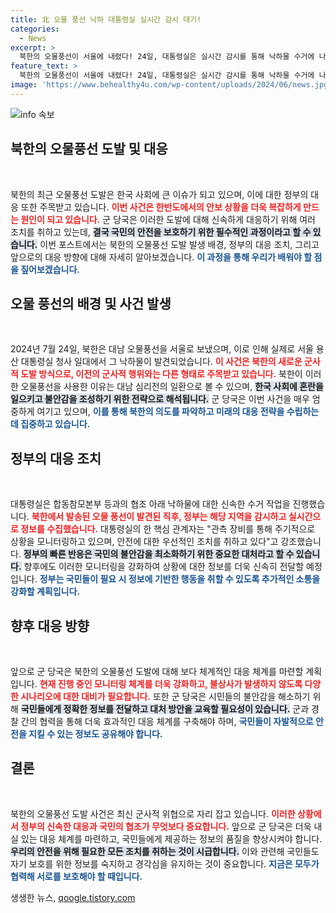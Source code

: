 ```yaml
---
title: 北 오물 풍선 낙하 대통령실 실시간 감시 대기!
categories:
  - News
excerpt: >
  북한의 오물풍선이 서울에 내렸다! 24일, 대통령실은 실시간 감시를 통해 낙하물 수거에 나섰고, 위험성은 없다고 발표했다. 군은 추가 대응 방안을 검토 중이며, 시민들에게는 낙하물 발견 시 신고를 요청했다. 북한의 풍선 도발은 계속되고 있다. 클릭하여 상세한 소식을 확인하세요!
feature_text: >
  북한의 오물풍선이 서울에 내렸다! 24일, 대통령실은 실시간 감시를 통해 낙하물 수거에 나섰고, 위험성은 없다고 발표했다. 군은 추가 대응 방안을 검토 중이며, 시민들에게는 낙하물 발견 시 신고를 요청했다. 북한의 풍선 도발은 계속되고 있다. 클릭하여 상세한 소식을 확인하세요!
image: 'https://www.behealthy4u.com/wp-content/uploads/2024/06/news.jpg'
---
```


<p><img src="https://www.behealthy4u.com/wp-content/uploads/2024/06/news.jpg" alt="info 속보" /></p>

<h2 data-ke-size="size26">북한의 오물풍선 도발 및 대응</h2>

<p data-ke-size="size16">&nbsp;</p>

<p>북한의 최근 오물풍선 도발은 한국 사회에 큰 이슈가 되고 있으며, 이에 대한 정부의 대응 또한 주목받고 있습니다. <b><span style="color: #ee2323;">이번 사건은 한반도에서의 안보 상황을 더욱 복잡하게 만드는 원인이 되고 있습니다.</span></b> 군 당국은 이러한 도발에 대해 신속하게 대응하기 위해 여러 조치를 취하고 있는데, <b><span style="background-color: #21538527;">결국 국민의 안전을 보호하기 위한 필수적인 과정이라고 할 수 있습니다.</span></b> 이번 포스트에서는 북한의 오물풍선 도발 발생 배경, 정부의 대응 조치, 그리고 앞으로의 대응 방향에 대해 자세히 알아보겠습니다. <b><span style="color: #1a5490;">이 과정을 통해 우리가 배워야 할 점을 짚어보겠습니다.</span></b></p>

<h2 data-ke-size="size26">오물 풍선의 배경 및 사건 발생</h2>

<p data-ke-size="size16">&nbsp;</p>

<p>2024년 7월 24일, 북한은 대남 오물풍선을 서울로 보냈으며, 이로 인해 실제로 서울 용산 대통령실 청사 일대에서 그 낙하물이 발견되었습니다. <b><span style="color: #ee2323;">이 사건은 북한의 새로운 군사적 도발 방식으로, 이전의 군사적 행위와는 다른 형태로 주목받고 있습니다.</span></b> 북한이 이러한 오물풍선을 사용한 이유는 대남 심리전의 일환으로 볼 수 있으며, <b><span style="background-color: #21538527;">한국 사회에 혼란을 일으키고 불안감을 조성하기 위한 전략으로 해석됩니다.</span></b> 군 당국은 이번 사건을 매우 엄중하게 여기고 있으며, <b><span style="color: #1a5490;">이를 통해 북한의 의도를 파악하고 미래의 대응 전략을 수립하는 데 집중하고 있습니다.</span></b></p>

<h2 data-ke-size="size26">정부의 대응 조치</h2>

<p data-ke-size="size16">&nbsp;</p>

<p>대통령실은 합동참모본부 등과의 협조 아래 낙하물에 대한 신속한 수거 작업을 진행했습니다. <b><span style="color: #ee2323;">북한에서 발송된 오물 풍선이 발견된 직후, 정부는 해당 지역을 감시하고 실시간으로 정보를 수집했습니다.</span></b> 대통령실의 한 핵심 관계자는 "관측 장비를 통해 주기적으로 상황을 모니터링하고 있으며, 안전에 대한 우선적인 조치를 취하고 있다"고 강조했습니다. <b><span style="background-color: #21538527;">정부의 빠른 반응은 국민의 불안감을 최소화하기 위한 중요한 대처라고 할 수 있습니다.</span></b> 향후에도 이러한 모니터링을 강화하여 상황에 대한 정보를 더욱 신속히 전달할 예정입니다. <b><span style="color: #1a5490;">정부는 국민들이 필요 시 정보에 기반한 행동을 취할 수 있도록 추가적인 소통을 강화할 계획입니다.</span></b></p>

<h2 data-ke-size="size26">향후 대응 방향</h2>

<p data-ke-size="size16">&nbsp;</p>

<p>앞으로 군 당국은 북한의 오물풍선 도발에 대해 보다 체계적인 대응 체계를 마련할 계획입니다. <b><span style="color: #ee2323;">현재 진행 중인 모니터링 체계를 더욱 강화하고, 불상사가 발생하지 않도록 다양한 시나리오에 대한 대비가 필요합니다.</span></b> 또한 군 당국은 시민들의 불안감을 해소하기 위해 <b><span style="background-color: #21538527;">국민들에게 정확한 정보를 전달하고 대처 방안을 교육할 필요성이 있습니다.</span></b> 군과 경찰 간의 협력을 통해 더욱 효과적인 대응 체계를 구축해야 하며, <b><span style="color: #1a5490;">국민들이 자발적으로 안전을 지킬 수 있는 정보도 공유해야 합니다.</span></b></p>

<h2 data-ke-size="size26">결론</h2>

<p data-ke-size="size16">&nbsp;</p>

<p>북한의 오물풍선 도발 사건은 최신 군사적 위협으로 자리 잡고 있습니다. <b><span style="color: #ee2323;">이러한 상황에서 정부의 신속한 대응과 국민의 협조가 무엇보다 중요합니다.</span></b> 앞으로 군 당국은 더욱 내실 있는 대응 체계를 마련하고, 국민들에게 제공하는 정보의 품질을 향상시켜야 합니다. <b><span style="background-color: #21538527;">우리의 안전을 위해 필요한 모든 조치를 취하는 것이 시급합니다.</span></b> 이와 관련해 국민들도 자기 보호를 위한 정보를 숙지하고 경각심을 유지하는 것이 중요합니다. <b><span style="color: #1a5490;">지금은 모두가 협력해 서로를 보호해야 할 때입니다.</span></b></p>
생생한 뉴스, <a href="https://qoogle.tistory.com" rel="dofollow">qoogle.tistory.com</a>


